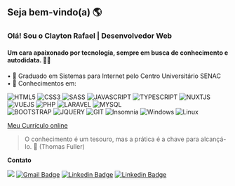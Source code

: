## Seja bem-vindo(a) 🌎

### Olá! Sou o Clayton Rafael | Desenvolvedor Web
#### Um cara apaixonado por tecnologia, sempre em busca de conhecimento e autodidata.  👨‍💻
  
• 🎒 Graduado em Sistemas para Internet pelo Centro Universitário SENAC  
• 💜 Conhecimentos em:

![HTML5](https://img.shields.io/badge/HTML5-E34F26?style=for-the-badge&logo=html5&logoColor=white "HTML5") ![CSS3](https://img.shields.io/badge/CSS3-1572B6?style=for-the-badge&logo=css3&logoColor=white "CSS3") ![SASS](https://img.shields.io/badge/Sass-CC6699?style=for-the-badge&logo=sass&logoColor=white "SASS") ![JAVASCRIPT](https://img.shields.io/badge/JavaScript-F7DF1E?style=for-the-badge&logo=javascript&logoColor=black "JAVASCRIPT")  ![TYPESCRIPT](https://img.shields.io/badge/TypeScript-007ACC?style=for-the-badge&logo=typescript&logoColor=white "TYPESCRIPT")
![NUXTJS](https://img.shields.io/badge/Vue.js-35495E?style=for-the-badge&logo=vue-dot-js&logoColor=4FC08D "NUXTJS") ![VUEJS](https://img.shields.io/badge/nuxt.js-00C58E?style=for-the-badge&logo=nuxtdotjs&logoColor=white "VUEJS")  ![PHP](https://img.shields.io/badge/PHP-777BB4?style=for-the-badge&logo=php&logoColor=white "PHP") ![LARAVEL](https://img.shields.io/badge/Laravel-FF2D20?style=for-the-badge&logo=laravel&logoColor=white "LARAVEL")  ![MYSQL](https://img.shields.io/badge/MySQL-00000F?style=for-the-badge&logo=mysql&logoColor=white "MYSQL")  
 ![BOOTSTRAP](https://img.shields.io/badge/Bootstrap-563D7C?style=for-the-badge&logo=bootstrap&logoColor=white "BOOTSTRAP") ![JQUERY](https://img.shields.io/badge/jQuery-0769AD?style=for-the-badge&logo=jquery&logoColor=white "JQUERY") ![GIT](https://img.shields.io/badge/Git-F05032?style=for-the-badge&logo=git&logoColor=white "GIT") ![Insomnia](https://img.shields.io/badge/Insomnia-5849be?style=for-the-badge&logo=Insomnia&logoColor=white "Insomnia")
 ![Windows](https://img.shields.io/badge/Windows-0078D6?style=for-the-badge&logo=windows&logoColor=white "Windows") ![Linux](https://img.shields.io/badge/Linux-FCC624?style=for-the-badge&logo=linux&logoColor=black "Linux")

[Meu Currículo online](https://claytonrss.github.io/)

>O conhecimento é um tesouro, mas a prática é a chave para alcançá-lo. 🚀
>(Thomas Fuller)   


**Contato**

 [![](https://img.shields.io/badge/WhatsApp-25D366?style=for-the-badge&logo=whatsapp&logoColor=white&link=https://wa.me/5511965280345)](https://wa.me/5511965280345) [![Gmail Badge](https://img.shields.io/badge/Gmail-D14836?style=for-the-badge&logo=gmail&logoColor=white&link=mailtoclayton.rssouza@gmail.com)](mailto:clayton.rssouza@gmail.com) [![Linkedin Badge](https://img.shields.io/badge/LinkedIn-0077B5?style=for-the-badge&logo=linkedin&logoColor=white&link=https://www.linkedin.com/in/clayton-rafael-62b908146/)](https://www.linkedin.com/in/clayton-rafael-62b908146/) [![Linkedin Badge](https://img.shields.io/badge/Instagram-E4405F?style=for-the-badge&logo=instagram&logoColor=white&link=https://www.instagram.com/clayton.rssouza/)](https://www.instagram.com/clayton.rssouza/)    
